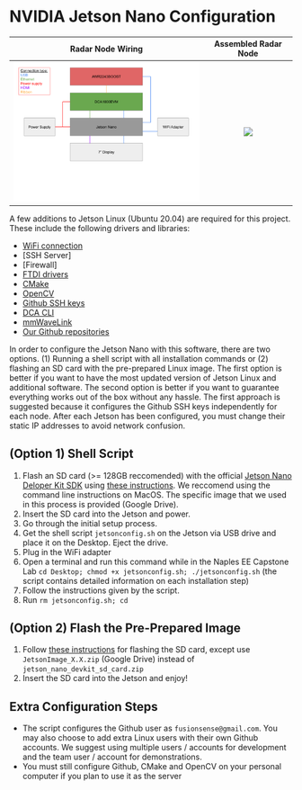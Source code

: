 # NVIDIA Jetson Nano Configuration

Radar Node Wiring             |  Assembled Radar Node
:-------------------------:|:-------------------------:
<img src="../assets/img/jetson_wiring.png" width="400">  |  <img src="../assets/img/jetson_assembled.png" width="300">

A few additions to Jetson Linux (Ubuntu 20.04) are required for this project. These include the following drivers and libraries:

- [WiFi connection](https://www.amazon.com/dp/B07TFT876R?psc=1&ref=ppx_yo2ov_dt_b_product_details)
- [SSH Server]
- [Firewall]
- [FTDI drivers]()
- [CMake](https://cmake.org/)
- [OpenCV](https://opencv.org/)
- [Github SSH keys](https://docs.github.com/en/authentication/connecting-to-github-with-ssh/adding-a-new-ssh-key-to-your-github-account)
- [DCA CLI](https://github.com/Real-Time-MIMO/mmwaveAPI)
- [mmWaveLink](https://github.com/Real-Time-MIMO/openradar_mmwave_utils)
- [Our Github repositories](https://github.com/Real-Time-MIMO)

In order to configure the Jetson Nano with this software, there are two options. (1) Running a shell script with all installation commands or (2) flashing an SD card with the pre-prepared Linux image. The first option is better if you want to have the most updated version of Jetson Linux and additional software. The second option is better if you want to guarantee everything works out of the box without any hassle. The first approach is suggested because it configures the Github SSH keys independently for each node. After each Jetson has been configured, you must change their static IP addresses to avoid network confusion.

## (Option 1) Shell Script

1. Flash an SD card (>= 128GB reccomended) with the official [Jetson Nano Deloper Kit SDK](https://developer.nvidia.com/embedded/l4t/r32_release_v7.1/jp_4.6.1_b110_sd_card/jeston_nano/jetson-nano-jp461-sd-card-image.zip) using [these instructions](https://developer.nvidia.com/embedded/learn/get-started-jetson-nano-devkit#write). We reccomend using the command line instructions on MacOS. The specific image that we used in this process is provided (Google Drive).
2. Insert the SD card into the Jetson and power.
3. Go through the initial setup process.
4. Get the shell script `jetsonconfig.sh` on the Jetson via USB drive and place it on the Desktop. Eject the drive.
5. Plug in the WiFi adapter
6. Open a terminal and run this command while in the Naples  EE Capstone Lab `cd Desktop; chmod +x jetsonconfig.sh; ./jetsonconfig.sh` (the script contains detailed information on each installation step)
7. Follow the instructions given by the script.
8. Run `rm jetsonconfig.sh; cd`

## (Option 2) Flash the Pre-Prepared Image

1. Follow [these instructions](https://developer.nvidia.com/embedded/learn/get-started-jetson-nano-devkit#write) for flashing the SD card, except use `JetsonImage_X.X.zip` (Google Drive) instead of `jetson_nano_devkit_sd_card.zip`
2. Insert the SD card into the Jetson and enjoy!

## Extra Configuration Steps

- The script configures the Github user as `fusionsense@gmail.com`. You may also choose to add extra Linux users with their own Github accounts. We suggest using multiple users / accounts for development and the team user / account for demonstrations.
- You must still configure Github, CMake and OpenCV on your personal computer if you plan to use it as the server
